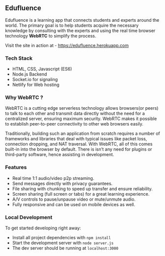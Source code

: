 ## Edufluence
Edufluence is a learning app that connects students and experts around the world. The primary goal is to help students acquire the necessary knowledge by consulting with the experts and using the real time browser technology **WebRTC** to simplify the process.

Visit the site in action at - https://edufluence.herokuapp.com

### Tech Stack
* HTML, CSS, Javascript (ES6)
* Node.js Backend
* Socket.io for signaling
* Netlify for Web hosting

### Why WebRTC ?
WebRTC is a cutting edge serverless technology allows browsers(or peers) to talk to each other and transmit data directly without the need for a centralized server, ensuring maximum security. WebRTC makes it possible to establish peer-to-peer connectivity to other web browsers easily. 

Traditionally, building such an application from scratch requires a number of frameworks and libraries that deal with typical issues like packet loss, connection dropping, and NAT traversal. With WebRTC, all of this comes built-in into the browser by default. There is isn’t any need for plugins or third-party software, hence assisting in development.

### Features
* Real time 1:1 audio/video p2p streaming.
* Send messages directly with privacy guarantees.
* File sharing with chunking to speed up transfer and ensure reliability.
* Screen sharing (full screen or tabs) for a great learning experience.
* A/V controls to pause/unpause video or mute/unmute audio.
* Fully responsive and can be used on mobile devices as well.

### Local Development
To get started developing right away:

* Install all project dependencies with `npm install`
* Start the development server with `node server.js`
* The dev server should be running at `localhost:3000`
